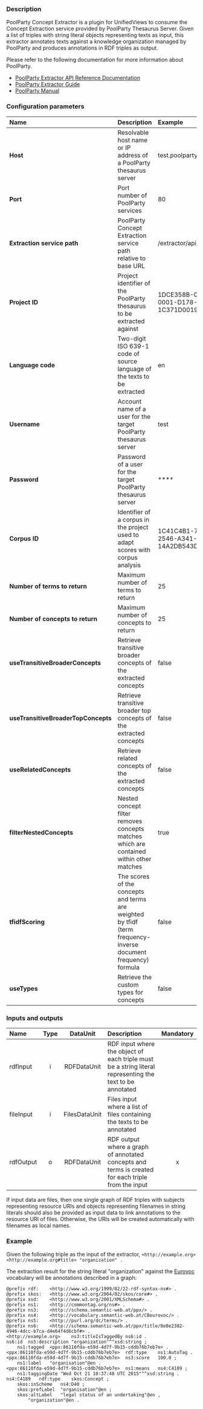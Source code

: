 ### Description

PoolParty Concept Extractor is a plugin for UnifiedViews to consume the Concept Extraction service provided by PoolParty Thesaurus Server. Given a list of triples with string literal objects representing texts as input, this extractor annotates texts against a knowledge organization managed by PoolParty and produces annotations in RDF triples as output. 

Please refer to the following documentation for more information about PoolParty.
* [PoolParty Extractor API Reference Documentation](http://vocabulary.semantic-web.at/extractor/doc)
* [PoolParty Extractor Guide](https://grips.semantic-web.at/display/public/POOLDOKU/PPX+-+Guide)
* [PoolParty Manual](https://grips.semantic-web.at/display/POOLDOKU/PoolParty+Manual)

### Configuration parameters

| Name | Description | Example |
|:----|:----|:----|
|**Host** | Resolvable host name or IP address of a PoolParty thesaurus server | test.poolparty.biz |
|**Port** | Port number of PoolParty services | 80 |
|**Extraction service path** | PoolParty Concept Extraction service path relative to base URL | /extractor/api/annotate | 
|**Project ID** | Project identifier of the PoolParty thesaurus to be extracted against | 1DCE358B-0316-0001-D178-1C371D0019B0 |
|**Language code** | Two-digit ISO 639-1 code of source language of the texts to be extracted | en |
|**Username** | Account name of a user for the target PoolParty thesaurus server | test |
|**Password** | Password of a user for the target PoolParty thesaurus server | **** |
|**Corpus ID** | Identifier of a corpus in the project used to adapt scores with corpus analysis | 1C41C4B1-7654-2546-A341-14A2DB543D542 |
|**Number of terms to return** | Maximum number of terms to return | 25 |
|**Number of concepts to return** | Maximum number of concepts to return | 25 |
|**useTransitiveBroaderConcepts** | Retrieve transitive broader concepts of the extracted concepts | false |
|**useTransitiveBroaderTopConcepts** | Retrieve transitive broader top concepts of the extracted concepts | false |
|**useRelatedConcepts** | Retrieve related concepts of the extracted concepts | false |
|**filterNestedConcepts** | Nested concept filter removes concepts matches which are contained within other matches | true |
|**tfidfScoring** | The scores of the concepts and terms are weighted by tfidf (term frequency-inverse document frequency) formula | false |
|**useTypes** | Retrieve the custom types for concepts | false |

### Inputs and outputs

|Name |Type | DataUnit | Description | Mandatory |
|:--------|:------:|:------:|:-------------|:---------------------:|
|rdfInput|i|RDFDataUnit|RDF input where the object of each triple must be a string literal representing the text to be annotated| |
|fileInput|i|FilesDataUnit|Files input where a list of files containing the texts to be annotated| |
|rdfOutput|o|RDFDataUnit|RDF output where a graph of annotated concepts and terms is created for each triple from the input|x|

If input data are files, then one single graph of RDF triples with subjects representing resource URIs and objects representing filenames in string literals should also be provided as input data to link annotations to the resource URI of files. Otherwise, the URIs will be created automatically with filenames as local names.

### Example

Given the following triple as the input of the extractor, 
`<http://example.org> <http://example.org#title> "organization" .`

The extraction result for the string literal "organization" against the [Eurovoc](http://vocabulary.semantic-web.at/CBeurovoc.html) vocabulary will be annotations described in a graph:
```
@prefix rdf:	<http://www.w3.org/1999/02/22-rdf-syntax-ns#> .
@prefix skos:	<http://www.w3.org/2004/02/skos/core#> .
@prefix xsd:	<http://www.w3.org/2001/XMLSchema#> .
@prefix ns1:	<http://commontag.org/ns#> .
@prefix ns3:	<http://schema.semantic-web.at/ppx/> .
@prefix ns4:	<http://vocabulary.semantic-web.at/CBeurovoc/> .
@prefix ns5:	<http://purl.org/dc/terms/> .
@prefix ns6:	<http://schema.semantic-web.at/ppx/title/8e8e2302-4946-4dcc-b7ca-d4e64f4d6cbf#> .
<http://example.org>	ns3:titleIsTaggedBy	ns6:id .
ns6:id	ns5:description	"organization"^^xsd:string ;
	ns1:tagged	<ppx:86110fda-e59d-4d7f-9b15-cddb76b7eb7e> .
<ppx:86110fda-e59d-4d7f-9b15-cddb76b7eb7e>	rdf:type	ns1:AutoTag .
<ppx:86110fda-e59d-4d7f-9b15-cddb76b7eb7e>	ns3:score	100.0 ;
	ns1:label	"organisation"@en .
<ppx:86110fda-e59d-4d7f-9b15-cddb76b7eb7e>	ns1:means	ns4:C4189 ;
	ns1:taggingDate	"Wed Oct 21 10:37:48 UTC 2015"^^xsd:string .
ns4:C4189	rdf:type	skos:Concept ;
	skos:inScheme	ns4:D40 ;
	skos:prefLabel	"organisation"@en ;
	skos:altLabel	"legal status of an undertaking"@en ,
		"organization"@en .
```